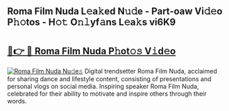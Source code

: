 ## Roma Film Nuda L𝚎a𝚔ed N𝚞𝚍e - Part-oaw Vi𝚍𝚎o P𝚑𝚘tos - H𝚘𝚝 O𝚗𝚕yf𝚊ns L𝚎a𝚔s vi6K9

# <h2><a href="http://kf6j38t.oniu.top/?m=Roma+Film+Nuda">🔗👉 🔴 Roma Film Nuda P𝚑ot𝚘𝚜 V𝚒d𝚎o</a></h2>

[![Roma Film Nuda Nu𝚍e𝚜](https://i.imgur.com/0qMVB7G.gif)](http://kf6j38t.oniu.top/?m=Roma+Film+Nuda)
Digital trendsetter Roma Film Nuda, acclaimed for sharing dance and lifestyle content, consisting of presentations and personal vlogs on social media. Inspiring speaker Roma Film Nuda, celebrated for their ability to motivate and inspire others through their words.  
